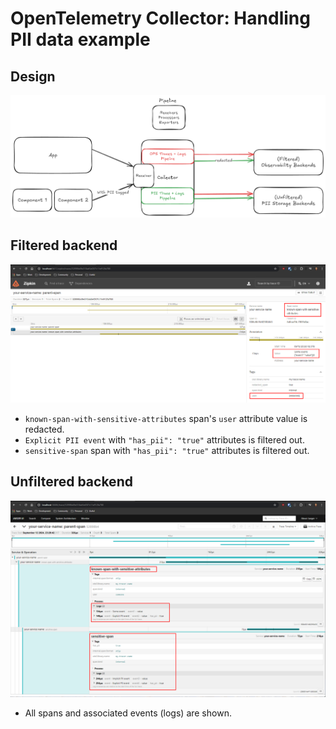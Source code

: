 # OpenTelemetry Collector: Handling PII data example

## Design

![Design](design.png)

## Filtered backend

![Filtered backend](filtered-backend.png)

- `known-span-with-sensitive-attributes` span's `user` attribute value is redacted.
- `Explicit PII event` with `"has_pii": "true"` attributes is filtered out.
- `sensitive-span` span with `"has_pii": "true"` attributes is filtered out.

## Unfiltered backend

![Unfiltered backend](unfiltered-backend.png)

- All spans and associated events (logs) are shown.

